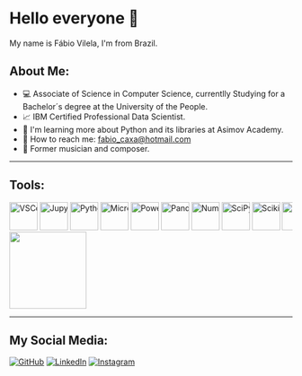 # Hello everyone :wave:

My name is Fábio Vilela, I'm from Brazil.

##  About Me:
- :computer: Associate of Science in Computer Science, currentlly Studying for a Bachelor´s degree at the University of the People.
- :chart_with_upwards_trend: IBM Certified Professional Data Scientist.
- :snake: I'm learning more about Python and its libraries at Asimov Academy.
- :e-mail: How to reach me: [fabio_caxa@hotmail.com](fabio_caxa@hotmail.com)
- :musical_keyboard: Former musician and composer.
<hr>

## Tools:
<div style="overflow-x: auto; white-space: nowrap;">
    <img src="https://cdn.jsdelivr.net/gh/devicons/devicon/icons/vscode/vscode-original-wordmark.svg" alt="VSCode Icon" title="Visual Studio Code" width="50" height="50" />
    <img src="https://cdn.jsdelivr.net/gh/devicons/devicon/icons/jupyter/jupyter-original-wordmark.svg" alt="Jupyter Icon" title="Jupyter" width="50" height="50" />
    <img src="https://cdn.jsdelivr.net/gh/devicons/devicon/icons/python/python-original-wordmark.svg" alt="Python Icon" title="Python" width="50" height="50" />
    <img src="https://upload.wikimedia.org/wikipedia/commons/thumb/3/34/Microsoft_Office_Excel_%282019%E2%80%93present%29.svg/768px-Microsoft_Office_Excel_%282019%E2%80%93present%29.svg.png" alt="Microsoft Excel Icon" title="Microsoft Excel" width="50" height="50" />
    <img src="https://github.com/microsoft/PowerBI-Icons/blob/main/PNG/Power-BI.png?raw=true" alt="Power BI Icon" title="Power BI" width="50" height="50" />
    <img src="https://cdn.jsdelivr.net/gh/devicons/devicon/icons/pandas/pandas-original-wordmark.svg" alt="Pandas Icon" title="Pandas" width="50" height="50" />
    <img src="https://cdn.jsdelivr.net/gh/devicons/devicon/icons/numpy/numpy-original-wordmark.svg" alt="NumPy Icon" title="NumPy" width="50" height="50" />
    <img src="https://upload.wikimedia.org/wikipedia/commons/b/b2/SCIPY_2.svg" alt="SciPy Icon" title="SciPy" width="50" height="50" />
    <img src="https://cdn.jsdelivr.net/gh/devicons/devicon@latest/icons/scikitlearn/scikitlearn-original.svg" alt="Scikit-Learn Icon" title="Scikit-Learn" width="50" height="50" />
    <img src="https://icon.icepanel.io/Technology/svg/Matplotlib.svg" alt="Matplotlib Icon" title="Matplotlib" width="50" height="50" />
    <img src="https://cdn.worldvectorlogo.com/logos/seaborn-1.svg" alt="Seaborn Icon" title="Seaborn" width="50" height="50" />
    <img src="https://icon.icepanel.io/Technology/svg/Ploty.svg" alt="Plotly Icon" title="Plotly" width="50" height="50" />
    <img src="https://python-visualization.github.io/folium/latest/_static/folium_logo.png" alt="Folium Icon" title="Folium" width="30" height="50"  />
    <img src="https://icon.icepanel.io/Technology/svg/Streamlit.svg" alt="Streamlit Logo" title="Streamlit" width="50" height="50" />
    <img src="https://global.discourse-cdn.com/business7/uploads/plot/original/2X/9/9c4b4055f9bfb678045f46f8b689503422dbed75.png" alt="Dash Icon" title="Dash" width="50" height="50" />
    <img src="https://cdn.jsdelivr.net/gh/devicons/devicon/icons/sqlite/sqlite-original.svg" alt="SQLite Icon" title="SQLite" width="50" height="50" />
    <img src="https://cdn.jsdelivr.net/gh/devicons/devicon/icons/mysql/mysql-original-wordmark.svg" alt="MySQL Icon" title="MySQL" width="50" height="50" />
    <img src="https://cdn.jsdelivr.net/gh/devicons/devicon/icons/html5/html5-plain-wordmark.svg" alt="HTML5 Icon" title="HTML5" width="50" height="50" />
    <img src="https://cdn.jsdelivr.net/gh/devicons/devicon/icons/css3/css3-plain-wordmark.svg" alt="CSS3 Icon" title="CSS3" width="50" height="50" />
    <img src="https://cdn.jsdelivr.net/gh/devicons/devicon/icons/javascript/javascript-original.svg" alt="JavaScript Icon" title="JavaScript" width="50" height="50" />
    <img src="https://cdn.jsdelivr.net/gh/devicons/devicon/icons/markdown/markdown-original.svg" alt="Markdown Icon" title="Markdown" width="50" height="50" />
</div>


<img height="137px" align="center" src="https://github-readme-stats.vercel.app/api/top-langs/?username=FabioCaxa&amp;layout=compact&amp;text_color=daf7dc&amp;bg_color=151515" style="max-width: 100%;">
<hr>

## My Social Media:
<a href="https://github.com/FabioCaxa" target="_blank">![GitHub](https://img.shields.io/badge/github-%23121011.svg?style=for-the-badge&logo=github&logoColor=white)</a> <a href="https://www.linkedin.com/in/fabio-clemente-vilela/" target="_blank">![LinkedIn](https://img.shields.io/badge/linkedin-%230077B5.svg?style=for-the-badge&logo=linkedin&logoColor=white)</a> <a href="https://www.instagram.com/fabio_vilela_caxa/" target="_blank">![Instagram](https://img.shields.io/badge/Instagram-%23E4405F.svg?style=for-the-badge&logo=Instagram&logoColor=white)</a>
          
